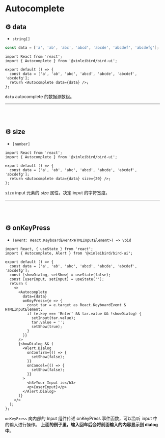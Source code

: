 # Autocomplete

## ⚙ data

- `string[]`

```js
const data = ['a', 'ab', 'abc', 'abcd', 'abcde', 'abcdef', 'abcdefg'];
```

```tsx
import React from 'react';
import { Autocomplete } from '@xinleibird/bird-ui';

export default () => {
  const data = ['a', 'ab', 'abc', 'abcd', 'abcde', 'abcdef', 'abcdefg'];
  return <Autocomplete data={data} />;
};
```

`data` autocomplete 的数据源数组。

<hr />
<br />
<br />

## ⚙ size

- `[number]`

```tsx
import React from 'react';
import { Autocomplete } from '@xinleibird/bird-ui';

export default () => {
  const data = ['a', 'ab', 'abc', 'abcd', 'abcde', 'abcdef', 'abcdefg'];
  return <Autocomplete data={data} size={20} />;
};
```

`size` input 元素的 size 属性，决定 input 的字符宽度。

<hr />
<br />
<br />

## ⚙ onKeyPress

- `(event: React.KeyboardEvent<HTMLInputElement>) => void`

```tsx
import React, { useState } from 'react';
import { Autocomplete, Alert } from '@xinleibird/bird-ui';

export default () => {
  const data = ['a', 'ab', 'abc', 'abcd', 'abcde', 'abcdef', 'abcdefg'];
  const [showDialog, setShow] = useState(false);
  const [userInput, setInput] = useState('');
  return (
    <>
      <Autocomplete
        data={data}
        onKeyPress={e => {
          const tar = e.target as React.KeyboardEvent & HTMLInputElement;
          if (e.key === 'Enter' && tar.value && !showDialog) {
            setInput(tar.value);
            tar.value = '';
            setShow(true);
          }
        }}
      />
      {showDialog && (
        <Alert.Dialog
          onConfirm={() => {
            setShow(false);
          }}
          onCancel={() => {
            setShow(false);
          }}
        >
          <h3>Your Input is</h3>
          <p>{userInput}</p>
        </Alert.Dialog>
      )}
    </>
  );
};
```

`onKeyPress` 向内部的 Input 组件传递 onKeyPress 事件函数，可以监听 input 中的输入进行操作。
**上面的例子里，输入回车后会将前面输入的内容显示到 dialog 中**。
